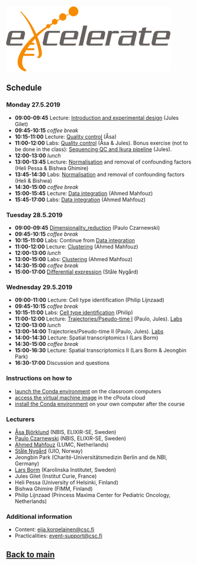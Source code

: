 ![logo](logos/excelerate.png)

## Schedule

### Monday 27.5.2019
- **09:00-09:45** Lecture: [Introduction and experimental design](session-qc/introduction_Jules_GILET.pdf) (Jules Gilet)
- **09:45-10:15** _coffee break_
- **10:15-11:00** Lecture: [Quality control](session-qc/scRNAseq_QC_Asa_Bjorklund_2019.pdf) (Åsa)
- **11:00-12:00** Labs: [Quality control](session-qc/Quality_control.md) (Åsa & Jules). Bonus exercise (not to be done in the class): [Sequencing QC and Ikura pipeline](session-seqmap/sequencing_qc.md) (Jules).
- **12:00-13:00** _lunch_
- **13:00-13:45** Lecture: [Normalisation](session-normalization/Normalization.pdf) and removal of confounding factors (Heli Pessa  & Bishwa Ghimire)
- **13:45-14:30** Labs: [Normalisation](session-normalization/Normalization.Rmd) and removal of confounding factors (Heli & Bishwa)
- **14:30-15:00** _coffee break_
- **15:00-15:45** Lecture: [Data integration](session-integration/Data_Integration.pdf) (Ahmed Mahfouz)
- **15:45-17:00** Labs: [Data integration](session-integration/Data_Integration.md) (Ahmed Mahfouz)

### Tuesday 28.5.2019

- **09:00-09:45**	[Dimensionality_reduction](session-dim-reduction/lecture_dimensionality_reduction.pdf) (Paulo Czarnewski)
- **09:45-10:15** _coffee break_
- **10:15-11:00**	Labs: Continue from [Data integration](session-integration/Data_Integration.md)
- **11:00-12:00**	Lecture: [Clustering](session-clustering/Clustering.pdf) (Ahmed Mahfouz)
- **12:00-13:00** _lunch_
- **13:00-15:00** Labs: [Clustering](session-clustering/Clustering.md) (Ahmed Mahfouz)
- **14:30-15:00** _coffee break_
- **15:00-17:00**	[Differential expression](session-de/session-de.md) (Ståle Nygård)

### Wednesday 29.5.2019
- **09:00-11:00**	Lecture: Cell type identification (Philip Lijnzaad)
- **09:45-10:15** _coffee break_
- **10:15-11:00**	Labs: [Cell type identification](session-celltypeid/celltypeid.Rmd) (Philip)
- **11:00-12:00**	Lecture: [Trajectories/Pseudo-time I](session-trajectories/trajectory_inference_analysis.pdf) (Paulo, Jules). [Labs](session-trajectories/session-trajectories.md)
- **12:00-13:00** _lunch_
- **13:00-14:00**	Trajectories/Pseudo-time II (Paulo, Jules). [Labs](session-trajectories/session-trajectories.md#part-ii---diffusion-map)
- **14:00-14:30**	Lecture: Spatial transcriptomics I (Lars Borm)
- **14:30-15:00** _coffee break_
- **15:00-16:30**	Lecture: Spatial transcriptomics II (Lars Borm & Jeongbin Park)
- **16:30-17:00** Discussion and questions

### Instructions on how to
- [launch the Conda environment](computing_environment_instructions.md) on the classroom computers
- [access the virtual machine image](computing_environment_instructions.md) in the cPouta cloud
- [install the Conda environment](session-qc/conda_instructions.md) on your own computer after the course

### Lecturers
- [Åsa Björklund](https://nbis.se/about/staff/asa-bjorklund/) (NBIS, ELIXIR-SE, Sweden)<!--, <asa.bjorklund@scilifelab.se>-->
- [Paulo Czarnewski](https://nbis.se/about/staff/paulo-czarnewski/) (NBIS, ELIXIR-SE, Sweden)<!--, , <paulo.czarnewski@scilifelab.se>-->
- [Ahmed Mahfouz](https://www.lumc.nl/org/radiologie/medewerkers/1201110201322222) (LUMC, Netherlands)<!--, , <a.mahfouz@lumc.nl>-->
- [Ståle Nygård](https://www.mn.uio.no/ifi/english/people/aca/staaln/) (UIO, Norway)<!--, , <staaln@ifi.uio.no>-->
- Jeongbin Park (Charité-Universitätsmedizin Berlin and de.NBI, Germany)<!--, , <jeongbin.park@charite.de>-->
- [Lars Borm](https://ki.se/en/people/larbor) (Karolinska Institutet, Sweden)<!--, , <lars.borm@ki.se>-->
- Jules Gilet (Institut Curie, France)<!--, , <jules.gilet@curie.fr>-->
- Heli Pessa (University of Helsinki, Finland)<!--, , <Heli.Pessa@helsinki.fi>-->
- Bishwa Ghimire (FIMM, Finland)<!--, , <bishwa.ghimire@helsinki.fi>-->
- Philip Lijnzaad (Princess Maxima Center for Pediatric Oncology, Netherlands)<!--, , <P.Lijnzaad-2@prinsesmaximacentrum.nl>-->

### Additional information
- Content: eija.korpelainen@csc.fi
- Practicalities: event-support@csc.fi

## [Back to main](README.md)

